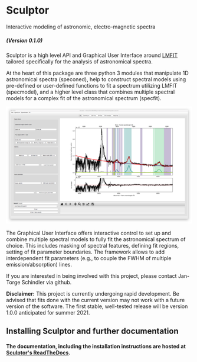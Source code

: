 # Sculptor

Interactive modeling of astronomic, electro-magnetic spectra

##### (Version 0.1.0)

Sculptor is a high level API and Graphical User Interface around [LMFIT] tailored specifically for the analysis of astronomical spectra.

At the heart of this package are three python 3 modules that manipulate 1D astronomical spectra (speconed), help to construct spectral models using pre-defined or user-defined functions to fit a spectrum utilizing LMFIT (specmodel), and a higher level class that combines multiple spectral models for a complex fit of the astronomical spectrum (specfit).


![Sculptor example fit][logo]

[logo]: https://github.com/jtschindler/sculptor/blob/master/docs/images/example_fit.png "A Sculptor example fit of a quasar spectrum."



The Graphical User Interface offers interactive control to set up and combine multiple spectral models to fully fit the astronomical spectrum of choice. This includes masking of spectral features, defining fit regions, setting of fit parameter boundaries. The framework allows to add interdependent fit parameters (e.g., to couple the FWHM of multiple emission/absorption) lines.

If you are interested in being involved with this project, please contact Jan-Torge Schindler via github.

**Disclaimer:**
This project is currently undergoing rapid development. Be advised that fits done with the current version may not work with a future version of the software. The first stable, well-tested release will be version 1.0.0 anticipated for summer 2021.


## Installing Sculptor and further documentation

#### The documentation, including the installation instructions are hosted at [Sculptor's ReadTheDocs].


[LMFIT]: https://lmfit.github.io/lmfit-py/
[Sculptor's ReadTheDocs]: https://sculptor.readthedocs.io/en/latest/
